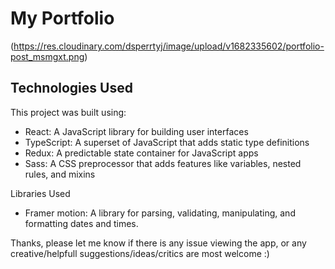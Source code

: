 
# My Portfolio

(https://res.cloudinary.com/dsperrtyj/image/upload/v1682335602/portfolio-post_msmgxt.png)

## Technologies Used

This project was built using:

- React: A JavaScript library for building user interfaces
- TypeScript: A superset of JavaScript that adds static type definitions
- Redux: A predictable state container for JavaScript apps
- Sass: A CSS preprocessor that adds features like variables, nested rules, and mixins

Libraries Used
- Framer motion: A library for parsing, validating, manipulating, and formatting dates and times.

Thanks, please let me know if there is any issue viewing the app, or any creative/helpfull suggestions/ideas/critics are most welcome :)
